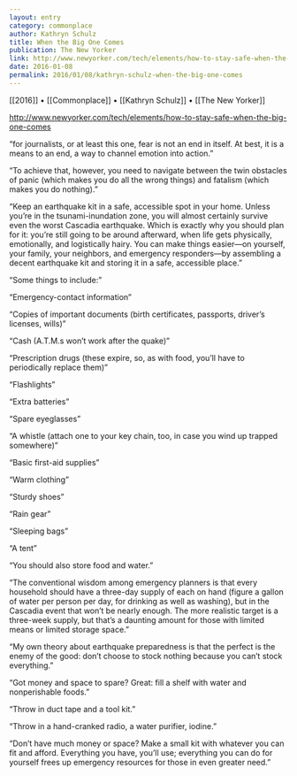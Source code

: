 ```yaml
---
layout: entry
category: commonplace
author: Kathryn Schulz
title: When the Big One Comes
publication: The New Yorker
link: http://www.newyorker.com/tech/elements/how-to-stay-safe-when-the-big-one-comes
date: 2016-01-08
permalink: 2016/01/08/kathryn-schulz-when-the-big-one-comes
---
```


[[2016]] • [[Commonplace]] • [[Kathryn Schulz]] • [[The New Yorker]]

http://www.newyorker.com/tech/elements/how-to-stay-safe-when-the-big-one-comes

“for journalists, or at least this one, fear is not an end in itself. At best, it is a means to an end, a way to channel emotion into action.”

“To achieve that, however, you need to navigate between the twin obstacles of panic (which makes you do all the wrong things) and fatalism (which makes you do nothing).”

“Keep an earthquake kit in a safe, accessible spot in your home. Unless you’re in the tsunami-inundation zone, you will almost certainly survive even the worst Cascadia earthquake. Which is exactly why you should plan for it: you’re still going to be around afterward, when life gets physically, emotionally, and logistically hairy. You can make things easier—on yourself, your family, your neighbors, and emergency responders—by assembling a decent earthquake kit and storing it in a safe, accessible place.”

“Some things to include:”

“Emergency-contact information”

“Copies of important documents (birth certificates, passports, driver’s licenses, wills)”

“Cash (A.T.M.s won’t work after the quake)”

“Prescription drugs (these expire, so, as with food, you’ll have to periodically replace them)”

“Flashlights”

“Extra batteries”

“Spare eyeglasses”

“A whistle (attach one to your key chain, too, in case you wind up trapped somewhere)”

“Basic first-aid supplies”

“Warm clothing”

“Sturdy shoes”

“Rain gear”

“Sleeping bags”

“A tent”

“You should also store food and water.”

“The conventional wisdom among emergency planners is that every household should have a three-day supply of each on hand (figure a gallon of water per person per day, for drinking as well as washing), but in the Cascadia event that won’t be nearly enough. The more realistic target is a three-week supply, but that’s a daunting amount for those with limited means or limited storage space.”

“My own theory about earthquake preparedness is that the perfect is the enemy of the good: don’t choose to stock nothing because you can’t stock everything.”

“Got money and space to spare? Great: fill a shelf with water and nonperishable foods.”

“Throw in duct tape and a tool kit.”

“Throw in a hand-cranked radio, a water purifier, iodine.”

“Don’t have much money or space? Make a small kit with whatever you can fit and afford. Everything you have, you’ll use; everything you can do for yourself frees up emergency resources for those in even greater need.”

